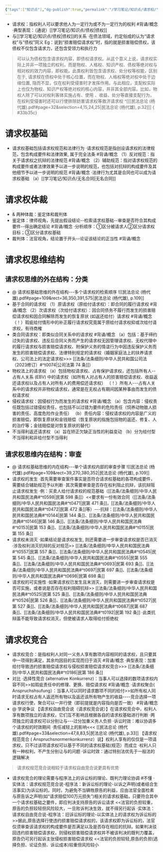 ```yaml
---
{"tags":["知识点"],"dg-publish":true,"permalink":"/学习笔记/知识点/请求权/","dgPassFrontmatter":true,"noteIcon":""}
---
```


- 请求权：指权利人可以要求他人为一定行为或不为一定行为的权利 #背诵/概念 
·典型表现：（通说）[[学习笔记/知识点/债权\|债权]] 
- 与[[学习笔记/知识点/债权\|债权]]的关系
·在债法领域，约定俗成的认为“请求权”与“债权”同义
Eg：说到“损害赔偿请求权”时，指的就是损害赔偿债权，该债权不仅包含请求力，还包含受领力和执行力
>可以认为债权包含请求权内容，即债权请求权。从这个意义上说，请求权实际上并非⼀项独立的权利，而是物权、人格权、知识产权、债权等绝对权与相对权的效力内容，即权能。此类权利皆包含请求权、处分权等权能，区别在于, 请求杈在债权中处于核心位置，而在物权、人格权等绝对权中处于边缘位置, 隐而不显，仅在权利受侵害时才发挥作用。与此相应，支配权实际上也仅为物权、知识产权等绝对权的核心内容，并非其全部内容。比如，物权人除了可以对权利客体实施占有、使用 、收益、处分等直接支配行为，在权利受侵害时还可以行使排除妨害请求权等救济请求权 ^[[[民法总论 (杨代雄).pdf#page=32&selection=4,15,24,25\|民法总论 (杨代雄), p.32]]]
{ #33b35c}


# 请求权基础
- 请求权基础包括请求权规范和法律行为
·请求权规范是指创设请求权的法律规范，包含构成要件和法律效果, 属于完全法条 #背诵/概念 
（1）反对规范：指关于请求权之抗辩的法律规范 #背诵/概念 
（2）辅助规范：指对请求权规范的构成要件或者法律效果予以进⼀步说明的规范，也包括对抗辩的构成要件及其他细节予以进一步说明的规范 #背诵/概念 
·法律行为尤其是合同也可以成为请求权基础
（a）[[学习笔记/知识点/无名合同\|无名合同]]
# 请求权体裁
- & 两种体裁：鉴定体和裁判体
- 鉴定体：律师视角，先提出假设结论--检索请求权基础--审查是否符合其构成要件--得出确定结论 #背诵/概念 
·分析顺序：①区分被请求人②区分请求权目标；③区分请求权基础
- 裁判体：法官视角，结论置于开头--论证该结论的正当性 #背诵/概念 
# 请求权思维结构
## 请求权思维的外在结构：分类
- @ 请求权基础思维的外在结构---多个请求权的检索顺序
![[民法总论 (杨代雄).pdf#page=109&rect=36,350,391,575|民法总论 (杨代雄), p.109]]
- 基于合同的请求权
（1）原请求权（原给付请求权）：即合同的履行请求权 #背诵/概念 
（2）次请求权（次给付请求权）：因合同债务不履行而发生的损害赔偿请求权和因合同解除而发生的恢复原状 (如返还给付）请求权 #背诵/概念 
（！）瑕疵给付情形中的补正履行请求权究竟属于原给付请求权抑或次给付请求权，有待商榷
- 类合同请求权：即类似合同关系中的请求权 #背诵/概念 
（a）包括：基于缔约过失的请求权、违反后合同义务而产生的请求权无因管理请求权、无权代理中的履行请求权与损害赔偿请求权、附保护义务的情谊行为中因违反保护义务而发生的损害赔偿请求权、法律特别规定的请求权（婚姻家庭法上的扶养请求权、公司法上的法定请求权>>> [[法条/法条细则/中华人民共和国公司法（2023修订）#^t0074\|公司法第 74 条]]）
- 物权法上的请求权
（a）包括物权请求权、占有保护请求权，还包括所有人--占有人关系 (EBV) 中的请求权（如所有人对占有人的损害赔偿请求权、收益返还请求权以及占有人对所有人的费用偿还请求权）
（！）所有人---占有人关系中的请求权并非物权请求权，通常是在无权占有期间因某种事由而发生的债权请求权
- 侵权请求权：因侵权行为而发生的请求权 #背诵/概念 
（a）包含内容：侵权责任既包括过错侵权责任，也包括不以过错为要件的危险责任（饲养动物致人损害的责任、高度危险作业责任）
（b）责任内容：侵权请求权的内容是广义的损害赔偿，即恢复原状和金钱赔偿（恢复原状的指施包括物的返还、修复、人的治疗等；金钱赔偿是对恢复原状的替代）
- 不当得利返还请求权
（a）旨在矫正欠缺正当性的利益变动
（b）分为给付型不当得利和非给付型不当得利
## 请求权思维内在结构：审查
- @ 请求权基础思维的内在结构---单个请求权内部的审查步骤
![[民法总论 (杨代雄).pdf#page=109&rect=39,270,380,352|民法总论 (杨代雄), p.109]]
- 请求权的发生
·首先需要审查案件事实是否符合请求权基础的各项构成要件，需要结合辅助规范予以判断
·其次需要审查是否存在权利阻止抗辩，该抗辩阻止请求权发生
·例：买卖人给付请求权的规范基础（[[法条/法条细则/中华人民共和国民法典#^t0598\|民第 598 条]]）<<要求有一份有效合同（[[法条/法条细则/中华人民共和国民法典#^t0471\|民第 471 条]]，[[法条/法条细则/中华人民共和国民法典#^t0472\|民第 472 条]]等）---抗辩：[[法条/法条细则/中华人民共和国民法典#^t0144\|民第 144 条]]、[[法条/法条细则/中华人民共和国民法典#^t0146\|民第 146 条]]、[[法条/法条细则/中华人民共和国民法典#^t0153\|民第 153 条]]、[[法条/法条细则/中华人民共和国民法典#^t0155\|民第 155 条]]
- 请求权未消灭
·如果结论是请求权发生, 则还需要进⼀步审查请求权是否已消灭
·涉及权利消灭抗辩的反对规范>> [[法条/法条细则/中华人民共和国民法典#^t0557\|民第 557 条]]、[[法条/法条细则/中华人民共和国民法典#^t0545\|民第 545 条]]、[[法条/法条细则/中华人民共和国民法典#^t0555\|民第 555 条]]、[[法条/法条细则/中华人民共和国民法典#^t0693\|民第 693 条]]、[[法条/法条细则/中华人民共和国民法典#^t0697\|民第 697 条]]、[[法条/法条细则/中华人民共和国民法典#^t0698\|民第 698 条]]
- 请求权的可实施性
·如果请求权已发生且末消灭，则需要进⼀步审查请求权是否可实施，或者说是否存在权利阻碍抗辩>> [[法条/法条细则/中华人民共和国民法典#^t0525\|民第 525 条]]、[[法条/法条细则/中华人民共和国民法典#^t0526\|民第 526 条]]、[[法条/法条细则/中华人民共和国民法典#^t0527\|民第 527 条]]、[[法条/法条细则/中华人民共和国民法典#^t0687\|民第 687 条]]、[[法条/法条细则/中华人民共和国民法典#^t0192\|民第 192 条]]
·此类抗辩虽不能导致请求权消灭，但使被请求人取得给付拒绝权
# 请求权竞合 
- 请求权竞合：是指权利人对同⼀义务人享有数项内容相同的请求权，且只要其中⼀项得到满足，其余均因目的实现而归于消灭 #背诵/概念 
·典型表现：加害给付导致违约损害赔偿请求权与侵权损害赔偿请求权竞合>>> [[法条/法条细则/中华人民共和国民法典#^t0186\|民第 186 条]]
- 对比
·选择性竞合 (alternative Konkurrenz)：当事人可以选择的数项请求权内容不同>>如瑕疵责任中的修理、更换、赔偿请求权 #背诵/概念 
·请求权聚合( Anspruchshsufung）：当事人可以同时请求数项不同的给付>>如所有权人同时请求无权占有人返还所有物以及返还该所有物产生的收益----竞合选择一项请求权行使，聚合可以一并行使（即前提就是内容指向是否一致） #背诵/概念 
- @ 学说争议
【请求权自由竞合说（请求权竞合说）】在请求权竞合中，权利人享有数项独立的请求权，它们互不影响且根据各自的请求权基础进行判断
·两项独立的请求权可以分别让与---过分加重义务人负担
·诉讼时效：难以协调多个请求权的时效期间
·责任减轻上的影响<<< [[民法总论 (杨代雄).pdf#page=33&selection=47,8,83,5|民法总论 (杨代雄), p.33]]
【请求权规范竞合 ( Anspruchsnormenkonkurrenz）说】权利人享有的仅仅是⼀项请求权，只不过该项请求权可以基于不同的请求权基础(规范）而成立
·权利人只有一种权利，不产生分别让与的问题
·诉讼时效：通过特别法优先于⼀般法的逻辑解决
>请求权规范竞合说相较于请求权自由竞合说更具有优势

- 请求权竞合的理论需要与程序法上的诉讼标的理论、既判力理论协调 #不懂
·实体法：请求权规范竞合说-程序法：新诉讼标的理论-以诉之声明(或者结合生活事实)为诉讼标的。同时，为避免不当辆牲原告的利益，应由法官全面检素与原告诉之声明(如“请求赔偿100万元损失”)相关的请求权基础，只要符合其中⼀个请求权基础之要件，即应判决支持原告的诉讼请求 
<<法官的负担较重，原告的负担较轻但风险较大，⼀旦败诉判决生效，就不得另行起诉
·实体法：请求权自由竞合说-程序法：旧诉讼标的理论-以实体法上的请求权为诉讼标的>>据此,原告选择行使违约损害赔偿请求权的，该请求权即为诉讼标的，法官仅须审查该请求权的构成要件是否满足以及是否存在相应的抗辩。如果判决驳回违约损害赔偿请求权，则侵权损害赔偿请求权并不被该判决的既判力覆盖，原告仍可另行起诉主张侵权损害赔偿请求权
<<法官的负担较轻,原告的负担(选择负担、论证负担、诉讼成本)较重但风险较小

